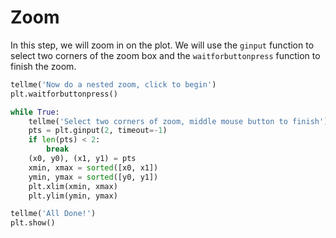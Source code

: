# Zoom

In this step, we will zoom in on the plot. We will use the `ginput` function to select two corners of the zoom box and the `waitforbuttonpress` function to finish the zoom.

```python
tellme('Now do a nested zoom, click to begin')
plt.waitforbuttonpress()

while True:
    tellme('Select two corners of zoom, middle mouse button to finish')
    pts = plt.ginput(2, timeout=-1)
    if len(pts) < 2:
        break
    (x0, y0), (x1, y1) = pts
    xmin, xmax = sorted([x0, x1])
    ymin, ymax = sorted([y0, y1])
    plt.xlim(xmin, xmax)
    plt.ylim(ymin, ymax)

tellme('All Done!')
plt.show()
```

